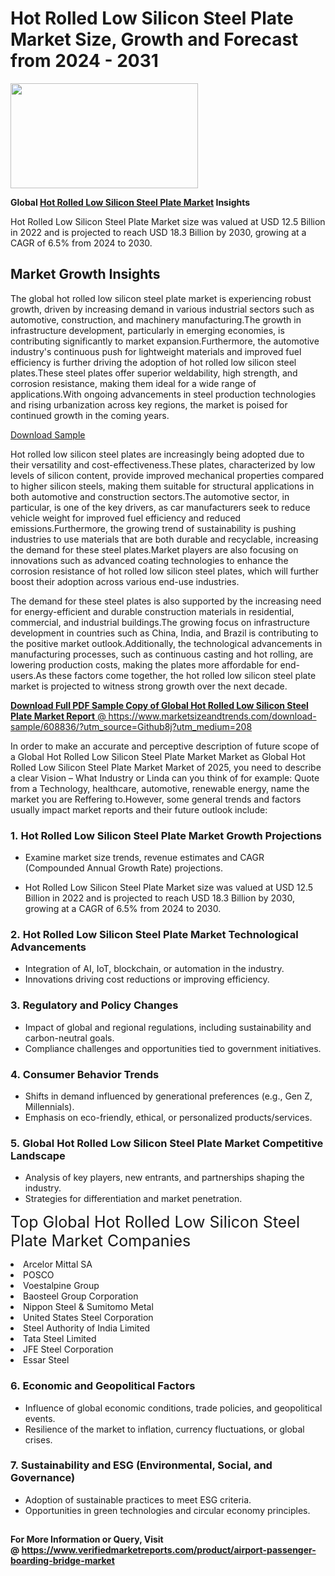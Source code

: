 <H1>Hot Rolled Low Silicon Steel Plate Market Size, Growth and Forecast from 2024 - 2031</H1><img class="aligncenter size-medium wp-image-584254" src="https://thirdeyenews.in/wp-content/uploads/2024/09/Global-Market-Research-300x168.jpeg" alt="" width="300" height="168" /><p><strong>Global&nbsp;<a href="https://www.marketsizeandtrends.com/download-sample/608836/?utm_source=Github8j?utm_medium=208">Hot Rolled Low Silicon Steel Plate Market</a> Insights</strong></p><p>Hot Rolled Low Silicon Steel Plate Market size was valued at USD 12.5 Billion in 2022 and is projected to reach USD 18.3 Billion by 2030, growing at a CAGR of 6.5% from 2024 to 2030.</p><p><h2>Market Growth Insights</h2> <p>The global hot rolled low silicon steel plate market is experiencing robust growth, driven by increasing demand in various industrial sectors such as automotive, construction, and machinery manufacturing.The growth in infrastructure development, particularly in emerging economies, is contributing significantly to market expansion.Furthermore, the automotive industry's continuous push for lightweight materials and improved fuel efficiency is further driving the adoption of hot rolled low silicon steel plates.These steel plates offer superior weldability, high strength, and corrosion resistance, making them ideal for a wide range of applications.With ongoing advancements in steel production technologies and rising urbanization across key regions, the market is poised for continued growth in the coming years.</p> <p><a href="#">Download Sample</a></p> <p>Hot rolled low silicon steel plates are increasingly being adopted due to their versatility and cost-effectiveness.These plates, characterized by low levels of silicon content, provide improved mechanical properties compared to higher silicon steels, making them suitable for structural applications in both automotive and construction sectors.The automotive sector, in particular, is one of the key drivers, as car manufacturers seek to reduce vehicle weight for improved fuel efficiency and reduced emissions.Furthermore, the growing trend of sustainability is pushing industries to use materials that are both durable and recyclable, increasing the demand for these steel plates.Market players are also focusing on innovations such as advanced coating technologies to enhance the corrosion resistance of hot rolled low silicon steel plates, which will further boost their adoption across various end-use industries.</p> <p>The demand for these steel plates is also supported by the increasing need for energy-efficient and durable construction materials in residential, commercial, and industrial buildings.The growing focus on infrastructure development in countries such as China, India, and Brazil is contributing to the positive market outlook.Additionally, the technological advancements in manufacturing processes, such as continuous casting and hot rolling, are lowering production costs, making the plates more affordable for end-users.As these factors come together, the hot rolled low silicon steel plate market is projected to witness strong growth over the next decade.</p> <p><a href="#"></p><p><span class=""><strong>Download Full PDF Sample Copy of Global Hot Rolled Low Silicon Steel Plate Market Report</strong> @ <a href="https://www.marketsizeandtrends.com/download-sample/608836/?utm_source=Github8j?utm_medium=208" target="_blank">https://www.marketsizeandtrends.com/download-sample/608836/?utm_source=Github8j?utm_medium=208</a></span></p><p>In order to make an accurate and perceptive description of future scope of a Global&nbsp;Hot Rolled Low Silicon Steel Plate Market Market as Global&nbsp;Hot Rolled Low Silicon Steel Plate Market Market of 2025, you need to describe a clear Vision &ndash; What Industry or Linda can you think of for example: Quote from a Technology, healthcare, automotive, renewable energy, name the market you are Reffering to.However, some general trends and factors usually impact market reports and their future outlook include:</p><h3>1.&nbsp;<strong>Hot Rolled Low Silicon Steel Plate Market Growth Projections</strong></h3><ul><li>Examine market size trends, revenue estimates and CAGR (Compounded Annual Growth Rate) projections.</li><li><p>Hot Rolled Low Silicon Steel Plate Market size was valued at USD 12.5 Billion in 2022 and is projected to reach USD 18.3 Billion by 2030, growing at a CAGR of 6.5% from 2024 to 2030.</p></li></ul><h3>2.&nbsp;<strong>Hot Rolled Low Silicon Steel Plate Market Technological Advancements</strong></h3><ul><li>Integration of AI, IoT, blockchain, or automation in the industry.</li><li>Innovations driving cost reductions or improving efficiency.</li></ul><h3>3.&nbsp;<strong>Regulatory and Policy Changes</strong></h3><ul><li>Impact of global and regional regulations, including sustainability and carbon-neutral goals.</li><li>Compliance challenges and opportunities tied to government initiatives.</li></ul><h3>4.&nbsp;<strong>Consumer Behavior Trends</strong></h3><ul><li>Shifts in demand influenced by generational preferences (e.g., Gen Z, Millennials).</li><li>Emphasis on eco-friendly, ethical, or personalized products/services.</li></ul><h3>5.&nbsp;<strong>Global Hot Rolled Low Silicon Steel Plate Market Competitive Landscape</strong></h3><ul><li>Analysis of key players, new entrants, and partnerships shaping the industry.</li><li>Strategies for differentiation and market penetration.</li></ul><p data-pm-slice="1 1 []"><span style="color: inherit; font-family: inherit; font-size: 25px;">Top Global Hot Rolled Low Silicon Steel Plate Market Companies</span></p><div class="" data-test-id=""><p><li>Arcelor Mittal SA</li><li> POSCO</li><li> Voestalpine Group</li><li> Baosteel Group Corporation</li><li> Nippon Steel & Sumitomo Metal</li><li> United States Steel Corporation</li><li> Steel Authority of India Limited</li><li> Tata Steel Limited</li><li> JFE Steel Corporation</li><li> Essar Steel</li></p></div><h3>6.&nbsp;<strong>Economic and Geopolitical Factors</strong></h3><ul><li>Influence of global economic conditions, trade policies, and geopolitical events.</li><li>Resilience of the market to inflation, currency fluctuations, or global crises.</li></ul><h3>7.&nbsp;<strong>Sustainability and ESG (Environmental, Social, and Governance)</strong></h3><ul><li>Adoption of sustainable practices to meet ESG criteria.</li><li>Opportunities in green technologies and circular economy principles.</li></ul><h2><strong style="font-size: 14px;">For More Information or Query, Visit @&nbsp;</strong><a style="background-color: #ffffff; font-size: 14px;" href="https://www.marketsizeandtrends.com/report/hot-rolled-low-silicon-steel-plate-market/" target="_blank">https://www.verifiedmarketreports.com/product/airport-passenger-boarding-bridge-market</a></h2>